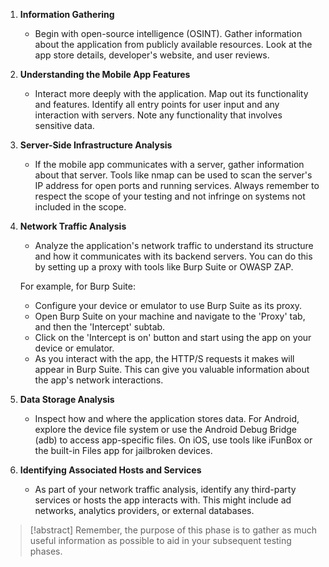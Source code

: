 




1. **Information Gathering**
   - Begin with open-source intelligence (OSINT). Gather information about the application from publicly available resources. Look at the app store details, developer's website, and user reviews.

2. **Understanding the Mobile App Features**
   - Interact more deeply with the application. Map out its functionality and features. Identify all entry points for user input and any interaction with servers. Note any functionality that involves sensitive data.

3. **Server-Side Infrastructure Analysis**
   - If the mobile app communicates with a server, gather information about that server. Tools like nmap can be used to scan the server's IP address for open ports and running services. Always remember to respect the scope of your testing and not infringe on systems not included in the scope.

4. **Network Traffic Analysis**
   - Analyze the application's network traffic to understand its structure and how it communicates with its backend servers. You can do this by setting up a proxy with tools like Burp Suite or OWASP ZAP.

    For example, for Burp Suite:
    - Configure your device or emulator to use Burp Suite as its proxy.
    - Open Burp Suite on your machine and navigate to the 'Proxy' tab, and then the 'Intercept' subtab.
    - Click on the 'Intercept is on' button and start using the app on your device or emulator.
    - As you interact with the app, the HTTP/S requests it makes will appear in Burp Suite. This can give you valuable information about the app's network interactions.

5. **Data Storage Analysis**
   - Inspect how and where the application stores data. For Android, explore the device file system or use the Android Debug Bridge (adb) to access app-specific files. On iOS, use tools like iFunBox or the built-in Files app for jailbroken devices.

6. **Identifying Associated Hosts and Services**
   - As part of your network traffic analysis, identify any third-party services or hosts the app interacts with. This might include ad networks, analytics providers, or external databases.


> [!abstract] 
> Remember, the purpose of this phase is to gather as much useful information as possible to aid in your subsequent testing phases. 

